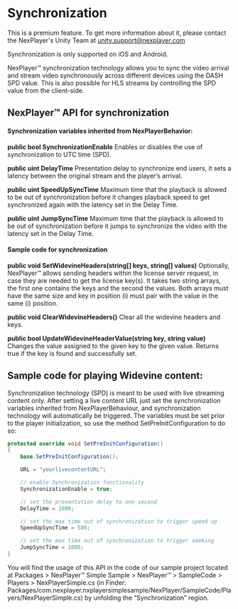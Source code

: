 # Synchronization

This is a premium feature. To get more information about it, please contact the NexPlayer's Unity Team at unity.support@nexplayer.com

Synchronization is only supported on iOS and Android.

NexPlayer™ synchronization technology allows you to sync the video arrival and stream video synchronously across different devices using the DASH SPD value. This is also possible for HLS streams by controlling the SPD value from the client-side.

## NexPlayer™ API for synchronization

#### Synchronization variables inherited from NexPlayerBehavior:

**public bool SynchronizationEnable**
Enables or disables the use of synchronization to UTC time (SPD).

**public uint DelayTime**
Presentation delay to synchronize end users, it sets a latency between the original stream and the player’s arrival.

**public uint SpeedUpSyncTime**
Maximum time that the playback is allowed to be out of synchronization before it changes playback speed to get synchronized again with the latency set in the Delay Time.

**public uint JumpSyncTime**
Maximum time that the playback is allowed to be out of synchronization before it jumps to synchronize the video with the latency set in the Delay Time.

#### Sample code for synchronization

**public void SetWidevineHeaders(string[] keys, string[] values)**
Optionally, NexPlayer™ allows sending headers within the license server request, in case they are needed to get the license key(s). It takes two string arrays, the first one contains the keys and the second the values. Both arrays must have the same size and key in position (i) must pair with the value in the same (i) position.

**public void ClearWidevineHeaders()**
Clear all the widevine headers and keys.

**public bool UpdateWidevineHeaderValue(string key, string value)**
Changes the value assigned to the given key to the given value. Returns true if the key is found and successfully set.


## Sample code for playing Widevine content:

Synchronization technology (SPD) is meant to be used with live streaming content only. After setting a live content URL just set the synchronization variables inherited from NexPlayerBehaviour, and synchronization technology will automatically be triggered. The variables must be set prior to the player initialization, so use the method SetPreInitConfiguration to do so:


```csharp
protected override void SetPreInitConfiguration()
{
    base.SetPreInitConfiguration();

    URL = "yourlivecontentURL";

    // enable Synchronization functionality
    SynchronizationEnable = true;

    // set the presentation delay to one second
    DelayTime = 1000;

    // set the max time out of synchronization to trigger speed up
    SpeedUpSyncTime = 500;

    // set the max time out of synchronization to trigger seeking
    JumpSyncTime = 1000;
}
```
You will find the usage of this API in the code of our sample project located at Packages > NexPlayer™ Simple Sample > NexPlayer™ > SampleCode > Players > NexPlayerSimple.cs (in Finder: Packages/com.nexplayer.nxplayersimplesample/NexPlayer/SampleCode/Players/NexPlayerSimple.cs) by unfolding the “Synchronization” region.